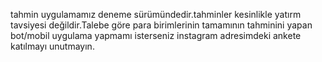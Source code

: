 tahmin uygulamamız deneme sürümündedir.tahminler kesinlikle yatırm tavsiyesi değildir.Talebe göre para birimlerinin tamamının tahminini yapan bot/mobil uygulama yapmamı isterseniz instagram adresimdeki ankete katılmayı unutmayın. 

